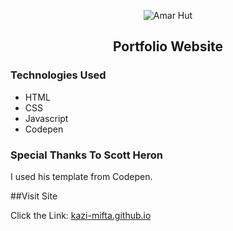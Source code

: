 
<center>

![Amar Hut](https://proxy.duckduckgo.com/iu/?u=https%3A%2F%2Fwww.rezatec.com%2Fwp-content%2Fuploads%2FRezatec_Icon_Agri-1.png&f=1)
## Portfolio Website
</center>


 ###  Technologies Used
 * HTML
 * CSS
 * Javascript
 * Codepen
 
 
### Special Thanks To Scott Heron 
I used his template from Codepen.

##Visit Site

Click the Link:  <a href="https://kazi-mifta.github.io/Portfolio/" >kazi-mifta.github.io</a>